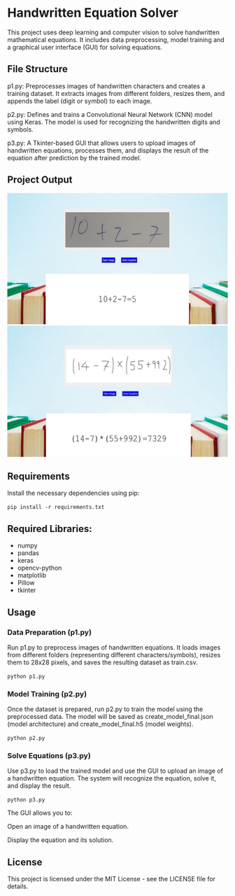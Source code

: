 # Handwritten Equation Solver

This project uses deep learning and computer vision to solve handwritten mathematical equations. It includes data preprocessing, model training and a graphical user interface (GUI) for solving equations.

## File Structure

p1.py: Preprocesses images of handwritten characters and creates a training dataset. It extracts images from different folders, resizes them, and appends the label (digit or symbol) to each image.

p2.py: Defines and trains a Convolutional Neural Network (CNN) model using Keras. The model is used for recognizing the handwritten digits and symbols.

p3.py: A Tkinter-based GUI that allows users to upload images of handwritten equations, processes them, and displays the result of the equation after prediction by the trained model.

## Project Output

<img src="images/image1.PNG" width="800" height="300">
<img src="images/image2.PNG" width="800" height="300">
  

## Requirements

Install the necessary dependencies using pip:

`pip install -r requirements.txt`

## Required Libraries:

- numpy
- pandas
- keras
- opencv-python
- matplotlib
- Pillow
- tkinter

## Usage

### Data Preparation (p1.py)

Run p1.py to preprocess images of handwritten equations. It loads images from different folders (representing different characters/symbols), resizes them to 28x28 pixels, and saves the resulting dataset as train.csv.

`python p1.py`

### Model Training (p2.py)

Once the dataset is prepared, run p2.py to train the model using the preprocessed data. The model will be saved as create_model_final.json (model architecture) and create_model_final.h5 (model weights).

`python p2.py`

### Solve Equations (p3.py)

Use p3.py to load the trained model and use the GUI to upload an image of a handwritten equation. The system will recognize the equation, solve it, and display the result.

`python p3.py`

The GUI allows you to:

Open an image of a handwritten equation.

Display the equation and its solution.

## License

This project is licensed under the MIT License - see the LICENSE file for details.
